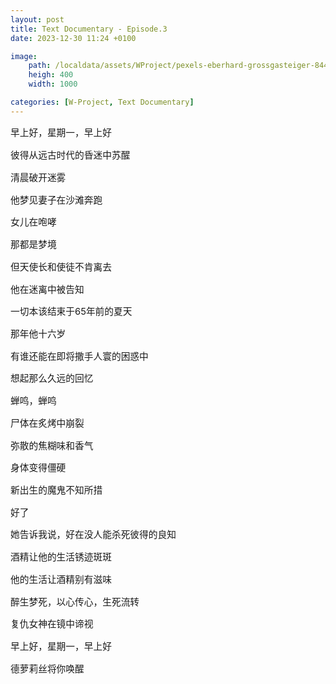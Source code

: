 ```yaml
---
layout: post
title: Text Documentary - Episode.3
date: 2023-12-30 11:24 +0100

image:
    path: /localdata/assets/WProject/pexels-eberhard-grossgasteiger-844297.jpg
    heigh: 400
    width: 1000

categories: [W-Project, Text Documentary]
---
```


<style>
p {font-size:0.92rem;}
</style>


早上好，星期一，早上好

彼得从远古时代的昏迷中苏醒

清晨破开迷雾

他梦见妻子在沙滩奔跑

女儿在咆哮

那都是梦境

但天使长和使徒不肯离去

他在迷离中被告知

一切本该结束于65年前的夏天

那年他十六岁

有谁还能在即将撒手人寰的困惑中

想起那么久远的回忆

蝉鸣，蝉鸣

尸体在炙烤中崩裂

弥散的焦糊味和香气

身体变得僵硬

新出生的魔鬼不知所措

好了

她告诉我说，好在没人能杀死彼得的良知

酒精让他的生活锈迹斑斑

他的生活让酒精别有滋味

醉生梦死，以心传心，生死流转

复仇女神在镜中谛视

早上好，星期一，早上好

德萝莉丝将你唤醒



